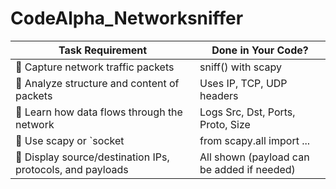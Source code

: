 # CodeAlpha_Networksniffer
| **Task Requirement**                                       |  Done in Your Code?                          |
| ---------------------------------------------------------- | --------------------------------------------- |
| 🔹 Capture network traffic packets                         |  sniff() with scapy                          |
| 🔹 Analyze structure and content of packets                |  Uses IP, TCP, UDP headers                   |
| 🔹 Learn how data flows through the network                |  Logs Src, Dst, Ports, Proto, Size           |
| 🔹 Use scapy or `socket                                    |  from scapy.all import ...                   |
| 🔹 Display source/destination IPs, protocols, and payloads | All shown (payload can be added if needed)  |
